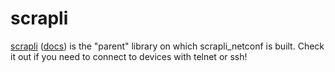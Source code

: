 # scrapli


[scrapli](https://github.com/carlmontanari/scrapli) ([docs](https://github.com/carlmontanari/scrapli)) is the 
"parent" library on which scrapli_netconf is built. Check it out if you need to connect to devices with telnet or ssh!
